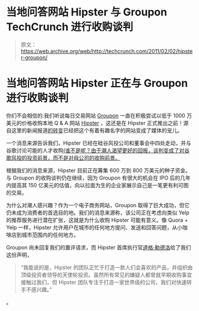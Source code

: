# 当地问答网站 Hipster 与 Groupon TechCrunch 进行收购谈判

> 原文：<https://web.archive.org/web/http://techcrunch.com/2011/02/02/hipster-groupon/>

# 当地问答网站 Hipster 正在与 Groupon 进行收购谈判

你们不会相信的:我们听说每日交易网站 [Groupon](https://web.archive.org/web/20230202233341/http://www.groupon.com/) 一直在积极尝试以低于 1000 万美元的价格收购本地 Q & A 网站 [Hipster](https://web.archive.org/web/20230202233341/http://www.usehipster.com/) ，这还是在 Hipster 正式推出之前！源自这里的新闻报道[的](https://web.archive.org/web/20230202233341/https://techcrunch.com/2011/01/11/hipster/)[转变](https://web.archive.org/web/20230202233341/http://www.techmeme.com/110118/p20#a110118p20)已经把这个有着有趣名字的网站变成了媒体的宠儿。

一个消息来源告诉我们，Hipster 已经在硅谷风投公司和董事会中四处走动，并与谷歌讨论可能的人才收购[(谁不是呢？由于潮人渴望更好的回报，谈判变成了对谷歌风投的投资前景，而不是对母公司的收购前景。](https://web.archive.org/web/20230202233341/https://techcrunch.com/2011/02/02/google-tried-to-buy-path-for-100-million-path-said-no/)

根据我们的消息来源，Hipster 目前正在筹集 600 万到 800 万美元的种子资金。与 Groupon 的收购谈判仍在继续，因为 Groupon 有很大的机会在 IPO 后的几年内提高其 150 亿美元的估值，向以拉面为生的企业家展示自己是一笔更有利可图的交易。

为什么对潮人感兴趣？作为一个电子商务网站，Groupon 取得了巨大成功，但它仍未成为消费者的首选目的地。我们的消息来源称，该公司正在考虑向类似 Yelp 的推荐服务进行潜在扩张，这就是为什么收购 Hipster 可能有意义。像 Quora + Yelp 一样，Hipster 允许用户在城市的任何地方提问、发送和回答问题，从小咖啡店到城市范围内的任何地方。

Groupon 尚未回复我们的置评请求，而 Hipster 首席执行官[道格·勒德洛](https://web.archive.org/web/20230202233341/http://www.crunchbase.com/person/doug-ludlow)给了我们这份声明，

> “我能说的是，Hipster 的团队正忙于打造一款人们会喜欢的产品，并组织由顶级投资者领导的天使轮投资。虽然所有常见的嫌疑人都曾就早期收购事宜接触过我们，但 Hipster 团队专注于打造一家世界级的公司，我们对快速转手不感兴趣。”

。